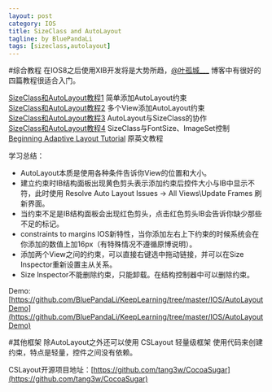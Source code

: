 ```yaml
---
layout: post
category: IOS
title: SizeClass and AutoLayout
tagline: by BluePandaLi
tags: [sizeclass,autolayout]
---
```

#综合教程
在IOS8之后使用XIB开发将是大势所趋，[@叶孤城___](http://www.jianshu.com/users/b82d2721ba07/latest_articles) 博客中有很好的四篇教程很适合入门。

[SizeClass和AutoLayout教程1](http://www.jianshu.com/p/bd071f9a558d) 简单添加AutoLayout约束   
[SizeClass和AutoLayout教程2](http://www.jianshu.com/p/a4cf3db81c0b) 多个View添加AutoLayout约束  
[SizeClass和AutoLayout教程3](http://www.jianshu.com/p/3d6b2341fd83) AutoLayout与SizeClass的协作  
[SizeClass和AutoLayout教程4](http://www.jianshu.com/p/e72e957497b3) SizeClass与FontSize、ImageSet控制  
[Beginning Adaptive Layout Tutorial](http://www.raywenderlich.com/83276/beginning-adaptive-layout-tutorial) 原英文教程  

学习总结：

*	AutoLayout本质是使用各种条件告诉你View的位置和大小。
*	建立约束时IB结构面板出现黄色剪头表示添加约束后控件大小与IB中显示不符，此时使用 Resolve Auto Layout Issues ->  All Views\Update Frames 刷新界面。
*	当约束不足是IB结构面板会出现红色剪头，点击红色剪头IB会告诉你缺少那些不足的标记。
*	constraints to margins IOS新特性，当你添加左右上下约束的时候系统会在你添加的数值上加16px（有特殊情况不遵循原博说明）。
*	添加两个View之间的约束，可以直接右键选中拖动链接，并可以在Size Inspector重新设置主从关系。
*	Size Inspector不能删除约束，只能卸载。在结构控制器中可以删除约束。

Demo: 
[https://github.com/BluePandaLi/KeepLearning/tree/master/IOS/AutoLayoutDemo](https://github.com/BluePandaLi/KeepLearning/tree/master/IOS/AutoLayoutDemo)


#其他框架
除AutoLayout之外还可以使用 CSLayout 轻量级框架 使用代码来创建约束，特点是轻量，控件之间没有依赖。

CSLayout开源项目地址：[https://github.com/tang3w/CocoaSugar](https://github.com/tang3w/CocoaSugar)